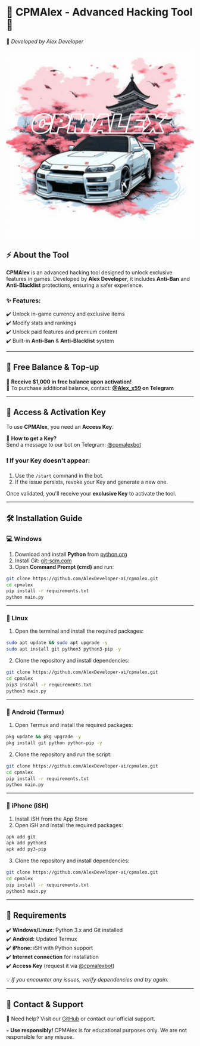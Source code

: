 # 🚀 CPMAlex - Advanced Hacking Tool 🚀  
📌 *Developed by Alex Developer*  

![CPMCheats](https://github.com/AlexDeveloper-ai/cpmalex/blob/main/banner.jpg)  

## ⚡ About the Tool  
**CPMAlex** is an advanced hacking tool designed to unlock exclusive features in games. Developed by **Alex Developer**, it includes **Anti-Ban** and **Anti-Blacklist** protections, ensuring a safer experience.  

### ✨ Features:  
✔️ Unlock in-game currency and exclusive items  
✔️ Modify stats and rankings  
✔️ Unlock paid features and premium content  
✔️ Built-in **Anti-Ban** & **Anti-Blacklist** system  

---

## 🎁 **Free Balance & Top-up**  
🔹 **Receive $1,000 in free balance upon activation!**  
🔹 To purchase additional balance, contact: **[@Alex_x59](https://t.me/Alex_x59) on Telegram**  

---

## 🔑 **Access & Activation Key**  
To use **CPMAlex**, you need an **Access Key**.  

📢 **How to get a Key?**  
Send a message to our bot on Telegram: [@cpmalexbot](https://t.me/cpmalexbot)  

### ❗ If your Key doesn't appear:  
1. Use the `/start` command in the bot.  
2. If the issue persists, revoke your Key and generate a new one.  

Once validated, you'll receive your **exclusive Key** to activate the tool.  

---

## 🛠️ **Installation Guide**  

### **💻 Windows**  
1. Download and install **Python** from [python.org](https://www.python.org/downloads/)  
2. Install Git: [git-scm.com](https://git-scm.com/downloads)  
3. Open **Command Prompt (cmd)** and run:  

```sh
git clone https://github.com/AlexDeveloper-ai/cpmalex.git
cd cpmalex
pip install -r requirements.txt
python main.py
```

---

### **🐧 Linux**  
1. Open the terminal and install the required packages:  

```sh
sudo apt update && sudo apt upgrade -y
sudo apt install git python3 python3-pip -y
```

2. Clone the repository and install dependencies:  

```sh
git clone https://github.com/AlexDeveloper-ai/cpmalex.git
cd cpmalex
pip3 install -r requirements.txt
python3 main.py
```

---

### **📱 Android (Termux)**  
1. Open Termux and install the required packages:  

```sh
pkg update && pkg upgrade -y
pkg install git python python-pip -y
```

2. Clone the repository and run the script:  

```sh
git clone https://github.com/AlexDeveloper-ai/cpmalex.git
cd cpmalex
pip install -r requirements.txt
python main.py
```

---

### **📱 iPhone (iSH)**  
1. Install iSH from the App Store  
2. Open iSH and install the required packages:  

```sh
apk add git
apk add python3
apk add py3-pip
```

3. Clone the repository and install dependencies:  

```sh
git clone https://github.com/AlexDeveloper-ai/cpmalex.git
cd cpmalex
pip install -r requirements.txt
python3 main.py
```

---

## 📌 **Requirements**  
✔️ **Windows/Linux:** Python 3.x and Git installed  
✔️ **Android:** Updated Termux  
✔️ **iPhone:** iSH with Python support  
✔️ **Internet connection** for installation  
✔️ **Access Key** (request it via [@cpmalexbot](https://t.me/cpmalexbot))  

💡 *If you encounter any issues, verify dependencies and try again.*  

---

## 📡 **Contact & Support**  
📢 Need help? Visit our [GitHub](https://github.com/AlexDeveloper-ai/cpmalex) or contact our official support.  

💀 **Use responsibly!** CPMAlex is for educational purposes only. We are not responsible for any misuse.